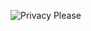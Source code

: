 ![Privacy Please](https://user-images.githubusercontent.com/133809/113089640-ed792f80-919c-11eb-931d-d36245568282.png)
